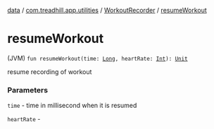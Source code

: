 [data](../../index.md) / [com.treadhill.app.utilities](../index.md) / [WorkoutRecorder](index.md) / [resumeWorkout](./resume-workout.md)

# resumeWorkout

(JVM) `fun resumeWorkout(time: `[`Long`](https://kotlinlang.org/api/latest/jvm/stdlib/kotlin/-long/index.html)`, heartRate: `[`Int`](https://kotlinlang.org/api/latest/jvm/stdlib/kotlin/-int/index.html)`): `[`Unit`](https://kotlinlang.org/api/latest/jvm/stdlib/kotlin/-unit/index.html)

resume recording of workout

### Parameters

`time` - time in millisecond when it is resumed

`heartRate` - 